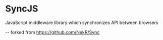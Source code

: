 SyncJS
=========

JavaScript middleware library which synchronizes API between browsers

--
forked from https://github.com/NekR/Sync
